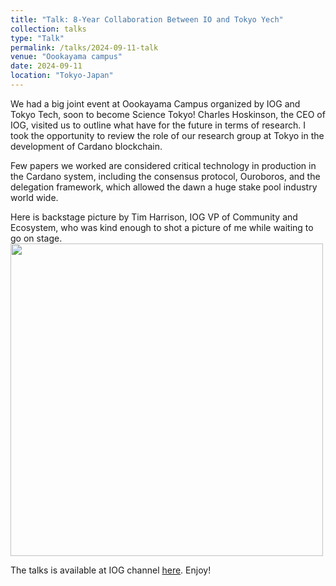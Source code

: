 ```yaml
---
title: "Talk: 8-Year Collaboration Between IO and Tokyo Yech"
collection: talks
type: "Talk"
permalink: /talks/2024-09-11-talk
venue: "Oookayama campus"
date: 2024-09-11
location: "Tokyo-Japan"
---
```




We had a big joint event at Oookayama Campus organized by IOG and Tokyo Tech, soon to become Science Tokyo! Charles Hoskinson, the CEO of IOG, visited us to outline what have for the future in terms of research. I took the opportunity to review the role of our research group at Tokyo in the development of Cardano blockchain.

Few papers we worked are considered critical technology in production in the Cardano system, including the consensus protocol, Ouroboros, and the delegation framework, which allowed the dawn a huge stake pool industry world wide.  

Here is backstage picture by Tim Harrison, IOG VP of Community and Ecosystem, who was kind enough to shot a picture of me while waiting to go on stage.
<img  src="/images/portfolio/2024-09-11/mario-IOG-TokyoTech.jpg" width="500">
 
The talks is available at IOG channel [here](https://www.youtube.com/live/mvIM8x6pN3E?t=3403s). Enjoy!

